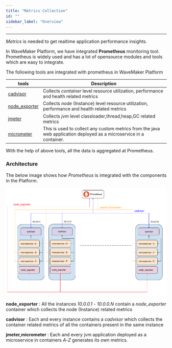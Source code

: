 ```yaml
---
title: "Metrics Collection"
id: ""
sidebar_label: "Overview"
---
```

---

*Metrics* is needed to get realtime application performance insights.

In WaveMaker Platform, we have integrated **Prometheus** monitoring tool. Prometheus is widely used and has a lot of opensource modules and tools which are
 easy to integrate.

The following tools are integrated with prometheus in WaveMaker Platform

| tools      | Description |
| ----------- | ----------- |
| [cadvisor](https://github.com/google/cadvisor) | Collects *container* level resource utilization, performance and health related metrics  |  
| [node_exporter](https://github.com/prometheus/node_exporter) | Collects *node* (Instance) level resource utilization, performance and health related metrics  |  
| [jmeter](https://github.com/johrstrom/jmeter-prometheus-plugin) | Collects *jvm* level classloader,thread,heap,GC related metrics  |
| [micrometer](https://github.com/micrometer-metrics/micrometer) | This is used to collect any custom metrics from the java web application deployed as a microservice in a container. | 

With the help of above tools, all the data is aggregated at Prometheus. 


### Architecture

The below image shows how *Prometheus* is integrated with the components in the Platform.

![Kibana Home Page](/learn/assets/wme-setup/wme-observability/prometheus/prometheus-architecture.png)

**node_exporter** : All the instances *10.0.0.1* - *10.0.0.N* contain a *node_exporter* container which collects the node (Instance) related metrics  

**cadvisor** : Each and every instance contains a *cadvisor* which collects the container related metrics of all the containers present in the same
 instance

**jmeter,micrometer** : Each and every jvm application deployed as a microservice in containers *A*-*Z* generates its own metrics.
  